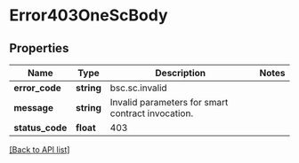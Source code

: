 # Error403OneScBody

## Properties

Name | Type | Description | Notes
------------ | ------------- | ------------- | -------------
**error_code** | **string** | bsc.sc.invalid |
**message** | **string** | Invalid parameters for smart contract invocation. |
**status_code** | **float** | 403 |

[[Back to API list]](../../README.md#api-endpoints)
